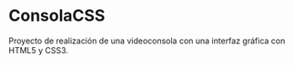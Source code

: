 # ConsolaCSS
Proyecto de realización de una videoconsola con una interfaz gráfica con HTML5 y CSS3.
